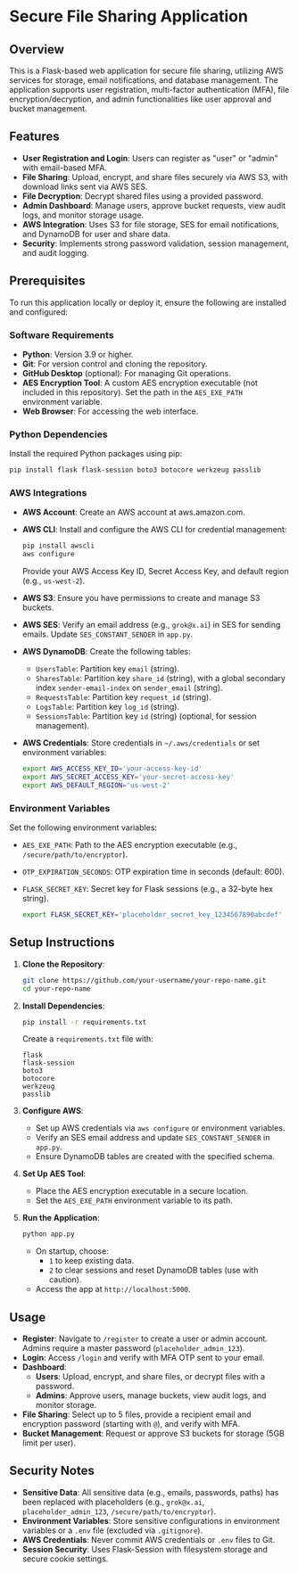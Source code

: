 # Secure File Sharing Application

## Overview

This is a Flask-based web application for secure file sharing, utilizing AWS services for storage, email notifications, and database management. The application supports user registration, multi-factor authentication (MFA), file encryption/decryption, and admin functionalities like user approval and bucket management.

## Features

- **User Registration and Login**: Users can register as "user" or "admin" with email-based MFA.
- **File Sharing**: Upload, encrypt, and share files securely via AWS S3, with download links sent via AWS SES.
- **File Decryption**: Decrypt shared files using a provided password.
- **Admin Dashboard**: Manage users, approve bucket requests, view audit logs, and monitor storage usage.
- **AWS Integration**: Uses S3 for file storage, SES for email notifications, and DynamoDB for user and share data.
- **Security**: Implements strong password validation, session management, and audit logging.

## Prerequisites

To run this application locally or deploy it, ensure the following are installed and configured:

### Software Requirements

- **Python**: Version 3.9 or higher.
- **Git**: For version control and cloning the repository.
- **GitHub Desktop** (optional): For managing Git operations.
- **AES Encryption Tool**: A custom AES encryption executable (not included in this repository). Set the path in the `AES_EXE_PATH` environment variable.
- **Web Browser**: For accessing the web interface.

### Python Dependencies

Install the required Python packages using pip:

```bash
pip install flask flask-session boto3 botocore werkzeug passlib
```

### AWS Integrations

- **AWS Account**: Create an AWS account at aws.amazon.com.
- **AWS CLI**: Install and configure the AWS CLI for credential management:

  ```bash
  pip install awscli
  aws configure
  ```

  Provide your AWS Access Key ID, Secret Access Key, and default region (e.g., `us-west-2`).
- **AWS S3**: Ensure you have permissions to create and manage S3 buckets.
- **AWS SES**: Verify an email address (e.g., `grok@x.ai`) in SES for sending emails. Update `SES_CONSTANT_SENDER` in `app.py`.
- **AWS DynamoDB**: Create the following tables:
  - `UsersTable`: Partition key `email` (string).
  - `SharesTable`: Partition key `share_id` (string), with a global secondary index `sender-email-index` on `sender_email` (string).
  - `RequestsTable`: Partition key `request_id` (string).
  - `LogsTable`: Partition key `log_id` (string).
  - `SessionsTable`: Partition key `id` (string) (optional, for session management).
- **AWS Credentials**: Store credentials in `~/.aws/credentials` or set environment variables:

  ```bash
  export AWS_ACCESS_KEY_ID='your-access-key-id'
  export AWS_SECRET_ACCESS_KEY='your-secret-access-key'
  export AWS_DEFAULT_REGION='us-west-2'
  ```

### Environment Variables

Set the following environment variables:

- `AES_EXE_PATH`: Path to the AES encryption executable (e.g., `/secure/path/to/encryptor`).
- `OTP_EXPIRATION_SECONDS`: OTP expiration time in seconds (default: 600).
- `FLASK_SECRET_KEY`: Secret key for Flask sessions (e.g., a 32-byte hex string).

  ```bash
  export FLASK_SECRET_KEY='placeholder_secret_key_1234567890abcdef'
  ```

## Setup Instructions

1. **Clone the Repository**:

   ```bash
   git clone https://github.com/your-username/your-repo-name.git
   cd your-repo-name
   ```

2. **Install Dependencies**:

   ```bash
   pip install -r requirements.txt
   ```

   Create a `requirements.txt` file with:

   ```
   flask
   flask-session
   boto3
   botocore
   werkzeug
   passlib
   ```

3. **Configure AWS**:

   - Set up AWS credentials via `aws configure` or environment variables.
   - Verify an SES email address and update `SES_CONSTANT_SENDER` in `app.py`.
   - Ensure DynamoDB tables are created with the specified schema.

4. **Set Up AES Tool**:

   - Place the AES encryption executable in a secure location.
   - Set the `AES_EXE_PATH` environment variable to its path.

5. **Run the Application**:

   ```bash
   python app.py
   ```

   - On startup, choose:
     - `1` to keep existing data.
     - `2` to clear sessions and reset DynamoDB tables (use with caution).
   - Access the app at `http://localhost:5000`.

## Usage

- **Register**: Navigate to `/register` to create a user or admin account. Admins require a master password (`placeholder_admin_123`).
- **Login**: Access `/login` and verify with MFA OTP sent to your email.
- **Dashboard**:
  - **Users**: Upload, encrypt, and share files, or decrypt files with a password.
  - **Admins**: Approve users, manage buckets, view audit logs, and monitor storage.
- **File Sharing**: Select up to 5 files, provide a recipient email and encryption password (starting with `@`), and verify with MFA.
- **Bucket Management**: Request or approve S3 buckets for storage (5GB limit per user).

## Security Notes

- **Sensitive Data**: All sensitive data (e.g., emails, passwords, paths) has been replaced with placeholders (e.g., `grok@x.ai`, `placeholder_admin_123`, `/secure/path/to/encryptor`).
- **Environment Variables**: Store sensitive configurations in environment variables or a `.env` file (excluded via `.gitignore`).
- **AWS Credentials**: Never commit AWS credentials or `.env` files to Git.
- **Session Security**: Uses Flask-Session with filesystem storage and secure cookie settings.